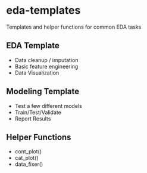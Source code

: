 # eda-templates
Templates and helper functions for common EDA tasks

## EDA Template
* Data cleanup / imputation
* Basic feature engineering
* Data Visualization

## Modeling Template
* Test a few different models
* Train/Test/Validate
* Report Results

## Helper Functions
* cont_plot()
* cat_plot()
* data_fixer()